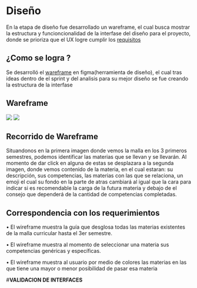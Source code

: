 # Diseño 
En la etapa de diseño fue desarrollado un wareframe, el cual busca mostrar la estructura y funcioncionalidad de la interfase del diseño para el proyecto,
donde se prioriza que el UX logre cumplir los [requisitos ](Requisitos.md)

## ¿Como se logra ?
Se desarrolló el [wareframe](https://www.figma.com/design/YT4HiCFBc4AuxOjEfvL3RB/Untitled?node-id=0-1&node-type=canvas&t=wTuoHS4uEmnhiwvt-0) en 
figma(herramienta de diseño), el cual tras ideas dentro de el sprint y del analisis para su mejor diseño se fue creando la estructura de la interfase 

## Wareframe
![](https://github.com/Killercrod/Equipo-1-FIS-Repositorio/blob/d01bff9823a12a7e4aae5c40f80f2fea3d94b5cd/WIREFRAME/Recursos%20Dise%C3%B1o/Main.png)
![](https://github.com/Killercrod/Equipo-1-FIS-Repositorio/blob/fdb449c18236ccda367c11f3b00418b85f690450/WIREFRAME/Recursos%20Dise%C3%B1o/Vista%20x%20materia.png)
## Recorrido de Wareframe
Situandonos en la primera imagen donde vemos la malla en los 3 primeros semestres, podemos identificar las materias que se llevan y se llevarán. 
Al momento de dar click en alguna de estas se desplazara a la segunda imagen, donde vemos contenido de la materia, en el cual estaran: su descripción, sus competencias, las materias con las que se relaciona, un emoji el cual su fondo en la parte de atras cambiará al igual que la cara para indicar si es recomendable la carga de la futura materia y debajo de el consejo que dependerá de la cantidad de competencias completadas.

## Correspondencia con los requerimientos

•	El wireframe muestra la guía que desglosa todas las materias existentes de la malla curricular hasta el 3er semestre.

•	El wireframe muestra al momento de seleccionar una materia sus competencias genéricas y específicas.

•	El wireframe muestra al usuario por medio de colores las materias en las que tiene una mayor o menor posibilidad de pasar esa materia










#**VALIDACION DE INTERFACES**

